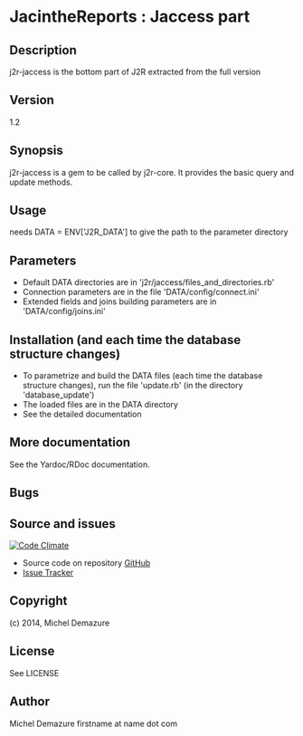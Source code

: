 # JacintheReports : Jaccess part

## Description
  j2r-jaccess is the bottom part of J2R extracted from the full version

## Version
  1.2

## Synopsis
  j2r-jaccess is a gem to be called by j2r-core. It provides the basic query and update methods.

## Usage
  needs DATA = ENV['J2R_DATA'] to give the path to the parameter directory

## Parameters
  * Default DATA directories are in 'j2r/jaccess/files_and_directories.rb'
  * Connection parameters are in the file 'DATA/config/connect.ini'
  * Extended fields and joins building parameters are in 'DATA/config/joins.ini'
  
## Installation (and each time the database structure changes)
  * To parametrize and build the DATA files (each time the database structure changes),
  run the file 'update.rb' (in the directory 'database_update')
  * The loaded files are in the DATA directory
  * See the detailed documentation

## More documentation
   See the Yardoc/RDoc documentation.

## Bugs

## Source and issues
   [![Code Climate](https://codeclimate.com/github/badal/j2r-jaccess.png)](https://codeclimate.com/github/badal/jacman-qt)

   * Source code on repository [GitHub](https://github.com/badal/j2r-jaccess)
   * [Issue Tracker](https://bitbucket.org/mdemazure/j2r/issues?status=new&status=openissues/new)
   
## Copyright
   (c) 2014, Michel Demazure

## License
   See LICENSE

## Author
   Michel Demazure
   firstname at name dot com

